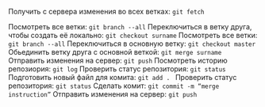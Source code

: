 Получить с сервера изменения во всех ветках: ```git fetch```

Посмотреть все ветки: ```git branch --all```
Переключиться в ветку друга, чтобы создать её локально: ```git checkout surname```
Посмотреть все ветки: ```git branch --all```
Переключиться в основную ветку: ```git checkout master```
Обьединить ветку друга с основной веткой: ```git merge surname```
Отправить изменения на сервер: ```git push```
Посмотреть историю репозиория: ```git log```
Проверить статус репозитория: ```git status```
Подготовить новый файл для комита: ```git add . ```
Проверить статус репозитория: ```git status```
Сделать комит: ```git commit -m “merge instruction”```
Отправить изменения на сервер: ```git push```

